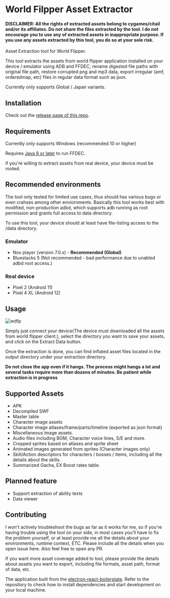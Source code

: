 # World Filpper Asset Extractor

#### DISCLAIMER: All the rights of extracted assets belong to cygames/citail and/or its affiliates. Do not share the files extracted by the tool. I do not encourage you to use any of extracted assets in inappropriate purpose. If you use any assets extracted by this tool, you do so at your sole risk.

Asset Extraction tool for World Flipper.

This tool extracts the assets from world flipper application installed on your device / emulator using ADB and FFDEC, rename digested file paths with original file path, restore corrupted png and mp3 data, export irregular (amf, orderedmap, etc) files in regular data format such as json.

Currently only supports Global / Japan variants. 

## Installation

Check out the [release page of this repo](https://github.com/ScripterSugar/wdfp-extractor/releases).

## Requirements

Currently only supports Windows (recommended 10 or higher)

Requires [Java 8 or later](https://www.java.com/en/download/) to run FFDEC.

if you're willing to extract assets from real device, your device must be rooted.

## Recommended environments

The tool only tested for limited use cases, thus should has various bugs or even crahses among other enviornments. Basically this tool works best with modified, non-production adbd, which supports adb running as root permission and grants full access to data directory.

To use this tool, your device should at least have file-listing access to the /data directory.

### Emulator
- Nox player (version 7.0.x) - **Recommended (Global)**
- Bluestacks 5 (Not recommended - bad performance due to unabled adbd root access.)

### Real device
- Pixel 2 (Android 11)
- Pixel 4 XL (Android 12)

## Usage
![wdfp](https://user-images.githubusercontent.com/19164553/149924519-91e016e3-5ac7-4d97-a8f3-c7c833f79e76.gif)

Simply just connect your device(The device must downloaded all the assets from world flipper client.), select the directory you want to save your assets, and click on the Extract Data button.

Once the extraction is done, you can find inflated asset files located in the output directory under your extraction directory.

**Do not close the app even if it hangs. The process might hangs a lot and several tasks require more than dozens of minutes. Be patient while extraction is in progress**

## Supported Assets
- APK
- Decompiled SWF
- Master table
- Character image assets
- Character image atlases/frame/parts/timeline (exported as json format)
- Miscellaneous image assets.
- Audio files including BGM, Character voice lines, S/E and more.
- Cropped sprites based on atlases and sprite sheet
- Animated images generated from sprites (Character images only)
- Skill/Action descriptors for characters / bosses / items, including all the details about the skills.
- Summarized Gacha, EX Boost rates table.

## Planned feature
- Support extraction of ability texts
- Data viewer

## Contributing

I won't actively troubleshoot the bugs as far as it works for me, so if you're having trouble using the tool on your side, in most cases you'll have to fix the problem yourself, or at least provide me all the details about your environments, runtime context, ETC. Please include all the details when you open issue here. Also feel free to open any PR.

If you want more asset coverage added to tool, please provide the details about assets you want to export, including file formats, asset path, format of data, etc.

The application built from the [electron-react-boilerplate](https://github.com/electron-react-boilerplate/electron-react-boilerplate). Refer to the repository to check how to install dependencies and start development on your local machine.




